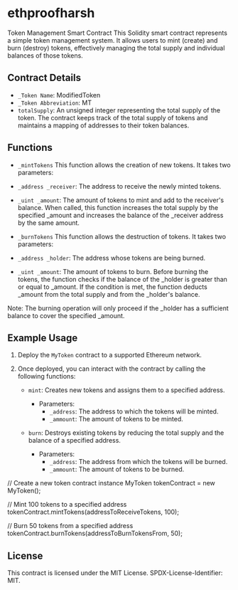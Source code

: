# ethproofharsh
Token Management Smart Contract
This Solidity smart contract represents a simple token management system. It allows users to mint (create) and burn (destroy) tokens, effectively managing the total supply and individual balances of those tokens.

## Contract Details
- `_Token Name`: ModifiedToken
- `_Token Abbreviation`: MT
- `totalSupply`: An unsigned integer representing the total supply of the token.
The contract keeps track of the total supply of tokens and maintains a mapping of addresses to their token balances.

## Functions
- `_mintTokens`
This function allows the creation of new tokens. It takes two parameters:

- `_address _receiver`: The address to receive the newly minted tokens.
- `_uint _amount`: The amount of tokens to mint and add to the receiver's balance.
When called, this function increases the total supply by the specified _amount and increases the balance of the _receiver address by the same amount.

- `_burnTokens`
This function allows the destruction of tokens. It takes two parameters:

- `_address _holder`: The address whose tokens are being burned.
- `_uint _amount`: The amount of tokens to burn.
Before burning the tokens, the function checks if the balance of the _holder is greater than or equal to _amount. If the condition is met, the function deducts _amount from the total supply and from the _holder's balance.

Note: The burning operation will only proceed if the _holder has a sufficient balance to cover the specified _amount.

## Example Usage

1. Deploy the `MyToken` contract to a supported Ethereum network.

2. Once deployed, you can interact with the contract by calling the following functions:

   - `mint`: Creates new tokens and assigns them to a specified address.
     - Parameters:
       - `_address`: The address to which the tokens will be minted.
       - `_ammount`: The amount of tokens to be minted.

   - `burn`: Destroys existing tokens by reducing the total supply and the balance of a specified address.
     - Parameters:
       - `_address`: The address from which the tokens will be burned.
       - `_ammount`: The amount of tokens to be burned.

// Create a new token contract instance
MyToken tokenContract = new MyToken();

// Mint 100 tokens to a specified address
tokenContract.mintTokens(addressToReceiveTokens, 100);

// Burn 50 tokens from a specified address
tokenContract.burnTokens(addressToBurnTokensFrom, 50);

## License

This contract is licensed under the MIT License. SPDX-License-Identifier: MIT.

